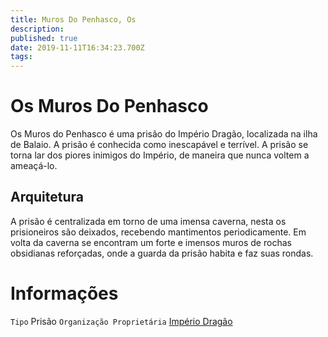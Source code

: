 ```yaml
---
title: Muros Do Penhasco, Os
description: 
published: true
date: 2019-11-11T16:34:23.700Z
tags: 
---
```


<!-- SUBTITLE: Visão geral sobre Os Muros Do Penhasco -->

# Os Muros Do Penhasco
Os Muros do Penhasco é uma prisão do Império Dragão, localizada na ilha de Balaio. A prisão é conhecida como inescapável e terrível. A prisão se torna lar dos piores inimigos do Império, de maneira que nunca voltem a ameaçá-lo.

## Arquitetura
A prisão é centralizada em torno de uma imensa caverna, nesta os prisioneiros são deixados, recebendo mantimentos periodicamente. Em volta da caverna se encontram um forte e imensos muros de rochas obsidianas reforçadas, onde a guarda da prisão habita e faz suas rondas.

# Informações
`Tipo` Prisão
`Organização Proprietária` [Império Dragão](/faccoes/nacoes/imperio-dragao#imperio-dragao) 

